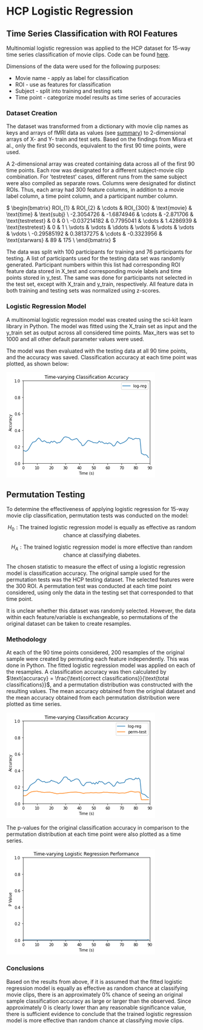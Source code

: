 # HCP Logistic Regression
## Time Series Classification with ROI Features
Multinomial logistic regression was applied to the HCP dataset for 15-way time series classification of movie clips. Code can be found [here](hcp_logreg_indivtime.ipynb).

Dimensions of the data were used for the following purposes:
* Movie name - apply as label for classification
* ROI - use as features for classification
* Subject - split into training and testing sets
* Time point - categorize model results as time series of accuracies

### Dataset Creation
The dataset was transformed from a dictionary with movie clip names as keys and arrays of fMRI data as values (see [summary](hcp_summary.md)) to 2-dimensional arrays of X- and Y- train and test sets. Based on the findings from Misra et al., only the first 90 seconds, equivalent to the first 90 time points, were used. 

A 2-dimensional array was created containing data across all of the first 90 time points. Each row was designated for a different subject-movie clip combination. For 'testretest' cases, different runs from the same subject were also compiled as separate rows. Columns were designated for distinct ROIs. Thus, each array had 300 feature columns, in addition to a movie label column, a time point column, and a participant number column.

$
\begin{bmatrix}
ROI_{1} & ROI_{2} & \cdots & ROI_{300} & \text{movie} & \text{time} & \text{subj} \\
-2.3054726 & -1.6874946 & \cdots & -2.871706 & \text{testretest} & 0 & 0 \\
-0.037214182 & 0.7795041 & \cdots & 1.4286939 & \text{testretest} & 0 & 1 \\
\vdots & \vdots & \ddots & \vdots & \vdots & \vdots & \vdots \\
-0.29585192 & 0.38137275 & \cdots & -0.3323956 & \text{starwars} & 89 & 175 \\
\end{bmatrix}
$

The data was split with 100 participants for training and 76 participants for testing. A list of participants used for the testing data set was randomly generated. Participant numbers within this list had corresponding ROI feature data stored in X_test and corresponding movie labels and time points stored in y_test. The same was done for participants not selected in the test set, except with X_train and y_train, respectively. All feature data in both training and testing sets was normalized using z-scores.

### Logistic Regression Model
A multinomial logistic regression model was created using the sci-kit learn library in Python. The model was fitted using the X_train set as input and the y_train set as output across all considered time points. Max_iters was set to 1000 and all other default parameter values were used. 

The model was then evaluated with the testing data at all 90 time points, and the accuracy was saved. Classification accuracy at each time point was plotted, as shown below:

![](../_build/jupyter_execute/hcp_data/hcp_logreg_indivtime_7_0.png)


## Permutation Testing

To determine the effectiveness of applying logistic regression for 15-way movie clip classification, permutation tests was conducted on the model:

$$
H_{0}: \text{The trained logistic regression model is equally as effective as random chance at classifying diabetes.}
$$

$$
H_{A}: \text{The trained logistic regression model is more effective than random chance at classifying diabetes.}
$$

The chosen statistic to measure the effect of using a logistic regression model is classification accuracy. The original sample used for the permutation tests was the HCP testing dataset. The selected features were the 300 ROI. A permutation test was conducted at each time point considered, using only the data in the testing set that corresponded to that time point.

It is unclear whether this dataset was randomly selected. However, the data within each feature/variable is exchangeable, so permutations of the original dataset can be taken to create resamples. 

### Methodology
At each of the 90 time points considered, 200 resamples of the original sample were created by permuting each feature independently. This was done in Python. The fitted logistic regression model was applied on each of the resamples. A classification accuracy was then calculated by $\text{accuracy} = \frac{\text{correct classifications}}{\text{total classifications}}$, and a permutation distribution was constructed with the resulting values. The mean accuracy obtained from the original dataset and the mean accuracy obtained from each permutation distribution were plotted as time series.

![](../_build/html/_images/hcp_logreg_permtest_5_0.png)

The p-values for the original classification accuracy in comparison to the permutation distribution at each time point were also plotted as a time series.

![](../_build/html/_images/hcp_logreg_permtest_6_1.png)


### Conclusions
Based on the results from above, if it is assumed that the fitted logistic regression model is equally as effective as random chance at classifying movie clips, there is an approximately 0% chance of seeing an original sample classification accuracy as large or larger than the observed. Since approximately 0 is clearly lower than any reasonable significance value, there is sufficient evidence to conclude that the trained logistic regression model is more effective than random chance at classifying movie clips.

